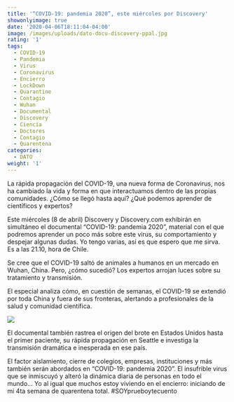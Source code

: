 ```yaml
---
title: '“COVID-19: pandemia 2020”, este miércoles por Discovery'
showonlyimage: true
date: '2020-04-06T18:11:04-04:00'
image: /images/uploads/dato-docu-discovery-ppal.jpg
rating: '1'
tags:
  - COVID-19
  - Pandemia
  - Virus
  - Coronavirus
  - Encierro
  - LockDown
  - Quarantine
  - Contagio
  - Wuhan
  - Documental
  - Discovery
  - Ciencia
  - Doctores
  - Contagio
  - Quarentena
categories:
  - DATO
weight: '1'
---
```

La rápida propagación del COVID-19, una nueva forma de Coronavirus, nos ha cambiado la vida y forma en que interactuamos dentro de las propias comunidades. ¿Cómo se llegó hasta aquí? ¿Qué podemos aprender de científicos y expertos? 

<!--more-->

Este miércoles (8 de abril) Discovery y Discovery.com exhibirán en simultáneo el documental “COVID-19: pandemia 2020”, material con el que podremos aprender un poco más sobre este virus, su comportamiento y despejar algunas dudas. Yo tengo varias, así es que espero que me sirva. Es a las 21.10, hora de Chile.

Se cree que el COVID-19 saltó de animales a humanos en un mercado en Wuhan, China. Pero, ¿cómo sucedió? Los expertos arrojan luces sobre su tratamiento y transmisión. 

El especial analiza cómo, en cuestión de semanas, el COVID-19 se extendió por toda China y fuera de sus fronteras, alertando a profesionales de la salud y comunidad científica. 

![](/images/uploads/dato-docu-discovery-2.jpg)

El documental también rastrea el origen del brote en Estados Unidos hasta el primer paciente, su rápida propagación en Seattle e investiga la transmisión dramática e inesperada en ese país. 

El factor aislamiento, cierre de colegios, empresas, instituciones y más también serán abordados en “COVID-19: pandemia 2020”. El insufrible virus que se inmiscuyó y alteró la dinámica diaria de personas en todo el mundo… Yo al igual que muchos estoy viviendo en el encierro: iniciando de mi 4ta semana de quarentena total. #SOYprueboytecuento
